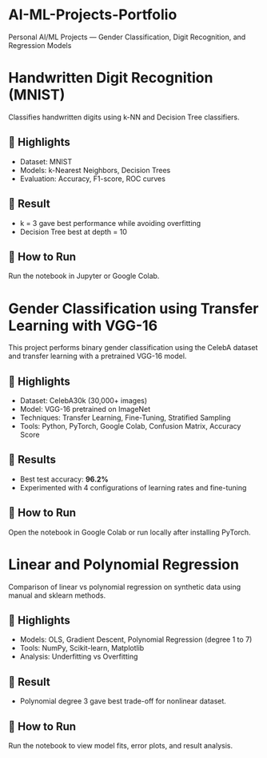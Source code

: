 # AI-ML-Projects-Portfolio

Personal AI/ML Projects — Gender Classification, Digit Recognition, and Regression Models

# Handwritten Digit Recognition (MNIST)

Classifies handwritten digits using k-NN and Decision Tree classifiers.

## 📌 Highlights
- Dataset: MNIST
- Models: k-Nearest Neighbors, Decision Trees
- Evaluation: Accuracy, F1-score, ROC curves

## 🧪 Result
- k = 3 gave best performance while avoiding overfitting
- Decision Tree best at depth = 10

## 🔧 How to Run
Run the notebook in Jupyter or Google Colab.

# Gender Classification using Transfer Learning with VGG-16

This project performs binary gender classification using the CelebA dataset and transfer learning with a pretrained VGG-16 model.

## 📌 Highlights
- Dataset: CelebA30k (30,000+ images)
- Model: VGG-16 pretrained on ImageNet
- Techniques: Transfer Learning, Fine-Tuning, Stratified Sampling
- Tools: Python, PyTorch, Google Colab, Confusion Matrix, Accuracy Score

## 🧪 Results
- Best test accuracy: **96.2%**
- Experimented with 4 configurations of learning rates and fine-tuning

## 🔧 How to Run
Open the notebook in Google Colab or run locally after installing PyTorch.

# Linear and Polynomial Regression

Comparison of linear vs polynomial regression on synthetic data using manual and sklearn methods.

## 📌 Highlights
- Models: OLS, Gradient Descent, Polynomial Regression (degree 1 to 7)
- Tools: NumPy, Scikit-learn, Matplotlib
- Analysis: Underfitting vs Overfitting

## 🧪 Result
- Polynomial degree 3 gave best trade-off for nonlinear dataset.

## 🔧 How to Run
Run the notebook to view model fits, error plots, and result analysis.

